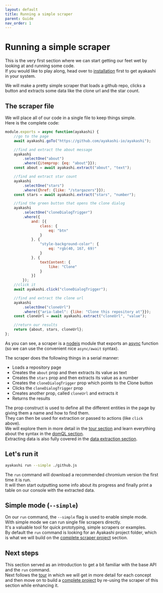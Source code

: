 ```yaml
---
layout: default
title: Running a simple scraper
parent: Guide
nav_order: 1
---
```


# Running a simple scraper

This is the very first section where we can start getting our feet wet by looking
at and running some code.  
If you would like to play along, head over to [installation](/docs/installation)
first to get ayakashi in your system.  

We will make a pretty simple scraper that loads a github repo,
clicks a button and extracts some data like the clone url and the star count.  

## The scraper file

We will place all of our code in a single file to keep things simple.  
Here is the complete code:

```js
module.exports = async function(ayakashi) {
    //go to the page
    await ayakashi.goTo("https://github.com/ayakashi-io/ayakashi");

    //find and extract the about message
    ayakashi
        .selectOne("about")
        .where({itemprop: {eq: "about"}});
    const about = await ayakashi.extract("about", "text");

    //find and extract star count
    ayakashi
        .selectOne("stars")
        .where({href: {like: "/stargazers"}});
    const stars = await ayakashi.extract("stars", "number");

    //find the green button that opens the clone dialog
    ayakashi
        .selectOne("cloneDialogTrigger")
        .where({
            and: [{
                class: {
                    eq: "btn"
                }
            }, {
                "style-background-color": {
                    eq: "rgb(40, 167, 69)"
                }
            }, {
                textContent: {
                    like: "Clone"
                }
            }]
        });
    //click it
    await ayakashi.click("cloneDialogTrigger");

    //find and extract the clone url
    ayakashi
        .selectOne("cloneUrl")
        .where({"aria-label": {like: "Clone this repository at"}});
    const cloneUrl = await ayakashi.extract("cloneUrl", "value");

    //return our results
    return {about, stars, cloneUrl};
};
```

As you can see, a scraper is a [nodejs](https://nodejs.org) module that exports an
[async](https://developer.mozilla.org/en-US/docs/Web/JavaScript/Reference/Statements/async_function) function
(so we can use the convenient nice `async/await` syntax).  

The scraper does the following things in a serial manner:

* Loads a repository page
* Creates the `about` prop and then extracts its value as text
* Creates the `stars` prop and then extracts its value as a number
* Creates the `cloneDialogTrigger` prop which points to the Clone button
* Clicks the `cloneDialogTrigger` prop
* Creates another prop, called `cloneUrl` and extracts it
* Returns the results

The prop construct is used to
define all the different entities in the page by giving them a name and how to find them.  
They can then be used for extraction or passed to actions (like `click` above).  
We will explore them in more detail in the [tour section](/docs/guide/tour.html#props) and learn
everything about the syntax in the [domQL section](/docs/guide/querying-with-domql.html).  
Extracting data is also fully covered in the [data extraction section](/docs/guide/data-extraction.html).

## Let's run it

```bash
ayakashi run --simple ./github.js
```

The `run` command will download a recommended chromium version the first time it is run.  
It will then start outputting some info about its progress and finally print a table on our console
with the extracted data.

## Simple mode (`--simple`)

On our `run` command, the `--simple` flag is used to enable simple mode.  
With simple mode we can run single file scrapers directly.  
It's a valuable tool for quick prototyping, simple scrapers or examples.  
By default the `run` command is looking for an Ayakashi project folder, which is what we will
build on the [complete scraper project](/docs/guide/building-a-complete-scraping-project.html) section.

## Next steps

This section served as an introduction to get a bit familiar with the base API
and the `run` command.  
Next follows the [tour](/docs/guide/tour.html) in which we will get in more detail for each concept
and then move on to build a [complete project](/docs/guide/building-a-complete-scraping-project.html)
by re-using the scraper of this section while enhancing it.